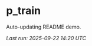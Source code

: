 # p_train

Auto-updating README demo.

<!--START_SECTION:status-->
_Last run: 2025-09-22 14:20 UTC_
<!--END_SECTION:status-->























































































































































































































































































































































































































































































































































































































































































































































































